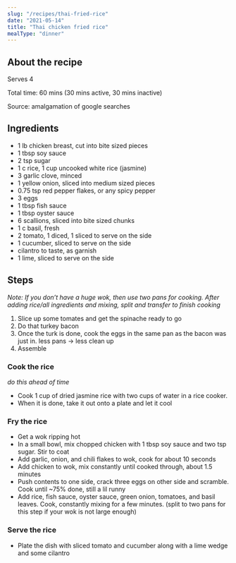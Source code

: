 ```yaml
---
slug: "/recipes/thai-fried-rice"
date: "2021-05-14"
title: "Thai chicken fried rice"
mealType: "dinner"
---
```


## About the recipe

Serves 4

Total time: 60 mins (30 mins active, 30 mins inactive)

Source: amalgamation of google searches

## Ingredients

- 1 lb chicken breast, cut into bite sized pieces
- 1 tbsp soy sauce
- 2 tsp sugar
- 1 c rice, 1 cup uncooked white rice (jasmine)
- 3 garlic clove, minced
- 1 yellow onion, sliced into medium sized pieces
- 0.75 tsp red pepper flakes, or any spicy pepper
- 3 eggs
- 1 tbsp fish sauce
- 1 tbsp oyster sauce
- 6 scallions, sliced into bite sized chunks
- 1 c basil, fresh
- 2 tomato, 1 diced, 1 sliced to serve on the side
- 1 cucumber, sliced to serve on the side
- cilantro to taste, as garnish
- 1 lime, sliced to serve on the side

## Steps

_Note: If you don’t have a huge wok, then use two pans for cooking. After adding rice/all ingredients and mixing, split and transfer to finish cooking_

1. Slice up some tomates and get the spinache ready to go
2. Do that turkey bacon
3. Once the turk is done, cook the eggs in the same pan as the bacon was just in. less pans -> less clean up
4. Assemble

### Cook the rice

_do this ahead of time_

- Cook 1 cup of dried jasmine rice with two cups of water in a rice cooker.
- When it is done, take it out onto a plate and let it cool

### Fry the rice

- Get a wok ripping hot
- In a small bowl, mix chopped chicken with 1 tbsp soy sauce and two tsp sugar. Stir to coat
- Add garlic, onion, and chili flakes to wok, cook for about 10 seconds
- Add chicken to wok, mix constantly until cooked through, about 1.5 minutes
- Push contents to one side, crack three eggs on other side and scramble. Cook until ~75% done, still a lil runny
- Add rice, fish sauce, oyster sauce, green onion, tomatoes, and basil leaves. Cook, constantly mixing for a few minutes. (split to two pans for this step if your wok is not large enough)

### Serve the rice

- Plate the dish with sliced tomato and cucumber along with a lime wedge and some cilantro

